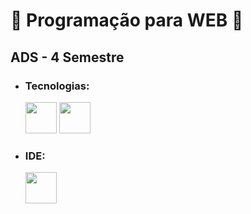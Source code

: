 # 🌸 Programação para WEB 🌸

## ADS - 4 Semestre

+ ### Tecnologias:
     <img heigth="50" width="50" src="https://cdn.jsdelivr.net/gh/devicons/devicon/icons/html5/html5-original.svg" />
     <img heigth="50" width="50" src="https://cdn.jsdelivr.net/gh/devicons/devicon/icons/css3/css3-original.svg" />
         
+ ### IDE:
     <img heigth="50" width="50" src="https://cdn.jsdelivr.net/gh/devicons/devicon/icons/vscode/vscode-original.svg" />
          

